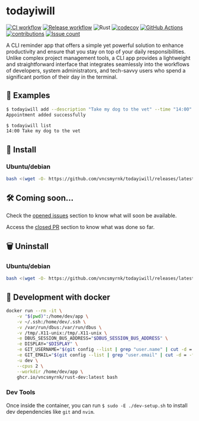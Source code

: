 # todayiwill

[![CI workflow](https://github.com/vncsmyrnk/todayiwill/actions/workflows/ci.yml/badge.svg)](https://github.com/vncsmyrnk/todayiwill/actions/workflows/ci.yml)
[![Release workflow](https://github.com/vncsmyrnk/todayiwill/actions/workflows/release.yml/badge.svg)](https://github.com/vncsmyrnk/todayiwill/actions/workflows/release.yml)
![Rust](https://img.shields.io/badge/rust-1.79+-green?logo=rust)
[![codecov](https://codecov.io/gh/vncsmyrnk/todayiwill/graph/badge.svg?token=WN27CKCC6W)](https://codecov.io/gh/vncsmyrnk/todayiwill)
[![GitHub Actions](https://img.shields.io/badge/GitHub%20Actions-gray?logo=githubactions)](https://github.com/vncsmyrnk/todayiwill/actions)
[![contributions](https://img.shields.io/badge/contributions-welcome-brightgreen.svg?style=flat)](https://github.com/vncsmyrnk/todayiwill/issues)
[![Issue count](https://img.shields.io/github/issues-search?query=repo%3Avncsmyrnk%2Ftodayiwill%20is%3Aopen&label=open%20issues)](https://github.com/vncsmyrnk/todayiwill/issues)

A CLI reminder app that offers a simple yet powerful solution to enhance productivity and ensure that you stay on top of your daily responsibilities. Unlike complex project management tools, a CLI app provides a lightweight and straightforward interface that integrates seamlessly into the workflows of developers, system administrators, and tech-savvy users who spend a significant portion of their day in the terminal.

## 🚀 Examples

```bash
$ todayiwill add --description "Take my dog to the vet" --time "14:00"
Appointment added successfully
```

```bash
$ todayiwill list
14:00 Take my dog to the vet
```
## 💽 Install

### Ubuntu/debian

```bash
bash <(wget -O- https://github.com/vncsmyrnk/todayiwill/releases/latest/download/install-linux-debian.sh 2> /dev/null)
```

## 🛠 Coming soon...

Check the [opened issues](https://github.com/vncsmyrnk/todayiwill/issues) section to know what will soon be available.

Access the [closed PR](https://github.com/vncsmyrnk/todayiwill/pulls?q=is%3Apr+is%3Aclosed) section to know what was done so far.

## 🗑 Uninstall

### Ubuntu/debian

```bash
bash <(wget -O- https://github.com/vncsmyrnk/todayiwill/releases/latest/download/uninstall-linux-debian.sh 2> /dev/null)
```

## 🔧 Development with docker

```bash
docker run --rm -it \
    -v "$(pwd)":/home/dev/app \
    -v ~/.ssh:/home/dev/.ssh \
    -v /var/run/dbus:/var/run/dbus \
    -v /tmp/.X11-unix:/tmp/.X11-unix \
    -e DBUS_SESSION_BUS_ADDRESS="$DBUS_SESSION_BUS_ADDRESS" \
    -e DISPLAY="$DISPLAY" \
    -e GIT_USERNAME="$(git config --list | grep "user.name" | cut -d = -f2)" \
    -e GIT_EMAIL="$(git config --list | grep "user.email" | cut -d = -f2)" \
    -u dev \
    --cpus 2 \
    --workdir /home/dev/app \
    ghcr.io/vncsmyrnk/rust-dev:latest bash
```

### Dev Tools

Once inside the container, you can run `$ sudo -E ./dev-setup.sh` to install dev dependencies like `git` and `nvim`.

